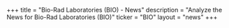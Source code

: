 +++
title = "Bio-Rad Laboratories (BIO) - News"
description = "Analyze the News for Bio-Rad Laboratories (BIO)"
ticker = "BIO"
layout = "news"
+++

